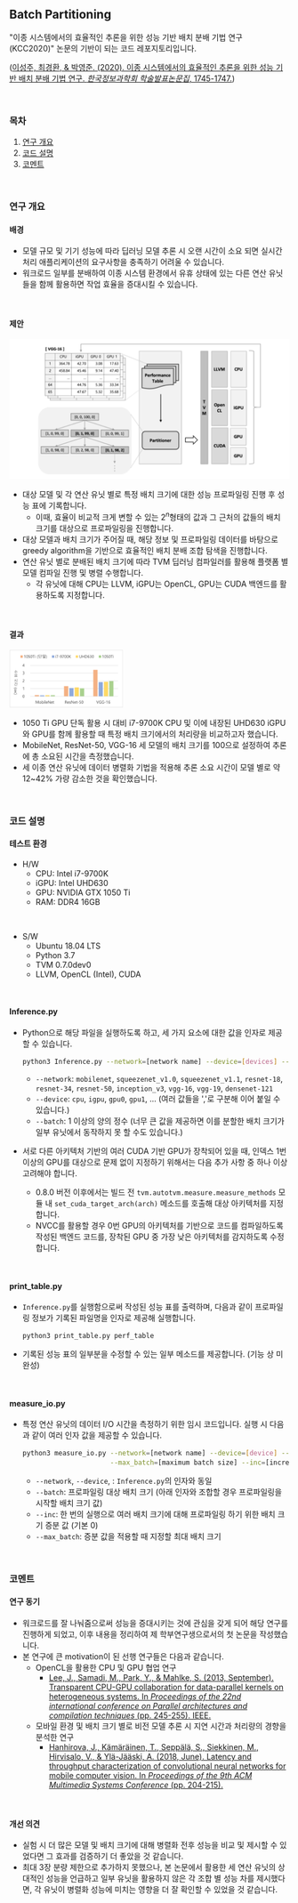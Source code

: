 ## Batch Partitioning

"이종 시스템에서의 효율적인 추론을 위한 성능 기반 배치 분배 기법 연구 (KCC2020)" 논문의 기반이 되는 코드 레포지토리입니다.

([이성주, 최경환, & 박영준. (2020). 이종 시스템에서의 효율적인 추론을 위한 성능 기반 배치 분배 기법 연구. *한국정보과학회 학술발표논문집*, 1745-1747.](https://www.dbpia.co.kr/pdf/pdfView.do?nodeId=NODE09874908&googleIPSandBox=false&mark=0&useDate=&ipRange=false&accessgl=Y&language=ko_KR&hasTopBanner=true))

<br/>

### 목차

1. [연구 개요](#연구-개요)
2. [코드 설명](#코드-설명)
3. [코멘트](#코멘트)

<br/>

### 연구 개요

#### 배경

- 모델 규모 및 기기 성능에 따라 딥러닝 모델 추론 시 오랜 시간이 소요 되면 실시간 처리 애플리케이션의 요구사항을 충족하기 어려울 수 있습니다.
- 워크로드 일부를 분배하여 이종 시스템 환경에서 유휴 상태에 있는 다른 연산 유닛들을 함께 활용하면 작업 효율을 증대시킬 수 있습니다.

<br/>

#### 제안

<img src="./images/framework.png" alt="framework" style="zoom:60%;" />

- 대상 모델 및 각 연산 유닛 별로 특정 배치 크기에 대한 성능 프로파일링 진행 후 성능 표에 기록합니다.
  - 이때, 효율이 비교적 크게 변할 수 있는 $2^n$형태의 값과 그 근처의 값들의 배치 크기를 대상으로 프로파일링을 진행합니다.
- 대상 모델과 배치 크기가 주어질 때, 해당 정보 및 프로파일링 데이터를 바탕으로 greedy algorithm을 기반으로 효율적인 배치 분배 조합 탐색을 진행합니다.
- 연산 유닛 별로 분배된 배치 크기에 따라 TVM 딥러닝 컴파일러를 활용해 플랫폼 별 모델 컴파일 진행 및 병렬 수행합니다.
  - 각 유닛에 대해 CPU는 LLVM, iGPU는 OpenCL, GPU는 CUDA 백엔드를 활용하도록 지정합니다.

<br/>

#### 결과

<img src="./images/result.png" alt="실험 결과" style="zoom: 20%;" />

- 1050 Ti GPU 단독 활용 시 대비 i7-9700K CPU 및 이에 내장된 UHD630 iGPU와 GPU를 함께 활용할 때 특정 배치 크기에서의 처리량을 비교하고자 했습니다.
- MobileNet, ResNet-50, VGG-16 세 모델의 배치 크기를 100으로 설정하여 추론에 총 소요된 시간을 측정했습니다.
- 세 이종 연산 유닛에 데이터 병렬화 기법을 적용해 추론 소요 시간이 모델 별로 약 12~42% 가량 감소한 것을 확인했습니다.

<br/>

### 코드 설명

#### 테스트 환경

- H/W
  - CPU: Intel i7-9700K
  - iGPU: Intel UHD630
  - GPU: NVIDIA GTX 1050 Ti
  - RAM: DDR4 16GB

<br/>

- S/W
  - Ubuntu 18.04 LTS
  - Python 3.7
  - TVM 0.7.0dev0
  - LLVM, OpenCL (Intel), CUDA

<br/>

#### Inference.py

- Python으로 해당 파일을 실행하도록 하고, 세 가지 요소에 대한 값을 인자로 제공할 수 있습니다.

  ```bash
  python3 Inference.py --network=[network name] --device=[devices] --batch=[batch size]
  ```

  - `--network`: `mobilenet`, `squeezenet_v1.0`, `squeezenet_v1.1`, `resnet-18`, `resnet-34`, `resnet-50`, `inception_v3`, `vgg-16`, `vgg-19`, `densenet-121`
  - `--device`: `cpu`, `igpu`, `gpu0`, `gpu1`, ... (여러 값들을 ','로 구분해 이어 붙일 수 있습니다.)
  - `--batch`: 1 이상의 양의 정수 (너무 큰 값을 제공하면 이를 분할한 배치 크기가 일부 유닛에서 동작하지 못 할 수도 있습니다.)

- 서로 다른 아키텍처 기반의 여러 CUDA 기반 GPU가 장착되어 있을 때, 인덱스 1번 이상의 GPU를 대상으로 문제 없이 지정하기 위해서는 다음 추가 사항 중 하나 이상 고려해야 합니다.
  - 0.8.0 버전 이후에서는 빌드 전  `tvm.autotvm.measure.measure_methods` 모듈 내 ``set_cuda_target_arch(arch)`` 메소드를 호출해 대상 아키텍처를 지정합니다.
  - NVCC를 활용할 경우 0번 GPU의 아키텍처를 기반으로 코드를 컴파일하도록 작성된 백엔드 코드를, 장착된 GPU 중 가장 낮은 아키텍처를 감지하도록 수정합니다.

<br/>

#### print_table.py

- ``Inference.py``를 실행함으로써 작성된 성능 표를 출력하며, 다음과 같이 프로파일링 정보가 기록된 파일명을 인자로 제공해 실행합니다.

  ```bash
  python3 print_table.py perf_table
  ```

- 기록된 성능 표의 일부분을 수정할 수 있는 일부 메소드를 제공합니다. (기능 상 미완성)

<br/>

#### measure_io.py

- 특정 연산 유닛의 데이터 I/O 시간을 측정하기 위한 임시 코드입니다. 실행 시 다음과 같이 여러 인자 값을 제공할 수 있습니다.

  ```bash
  python3 measure_io.py --network=[network name] --device=[device] --batch=[batch size] \
                        --max_batch=[maximum batch size] --inc=[increments of batch size]
  ```

  - `--network`, `--device`, : ``Inference.py``의 인자와 동일
  - `--batch`: 프로파일링 대상 배치 크기 (아래 인자와 조합할 경우 프로파일링을 시작할 배치 크기 값)
  - `--inc`: 한 번의 실행으로 여러 배치 크기에 대해 프로파일링 하기 위한 배치 크기 증분 값 (기본 0)
  - `--max_batch`: 증분 값을 적용할 때 지정할 최대 배치 크기

<br/>

### 코멘트

#### 연구 동기

- 워크로드를 잘 나눠줌으로써 성능을 증대시키는 것에 관심을 갖게 되어 해당 연구를 진행하게 되었고, 이후 내용을 정리하여 제 학부연구생으로서의 첫 논문을 작성했습니다.
- 본 연구에 큰 motivation이 된 선행 연구들은 다음과 같습니다.
  - OpenCL을 활용한 CPU 및 GPU 협업 연구
    - [Lee, J., Samadi, M., Park, Y., & Mahlke, S. (2013, September). Transparent CPU-GPU collaboration for data-parallel kernels on heterogeneous systems. In *Proceedings of the 22nd international conference on Parallel architectures and compilation techniques* (pp. 245-255). IEEE.](https://ieeexplore.ieee.org/abstract/document/6618821/)
  - 모바일 환경 및 배치 크기 별로 비전 모델 추론 시 지연 시간과 처리량의 경향을 분석한 연구
    - [Hanhirova, J., Kämäräinen, T., Seppälä, S., Siekkinen, M., Hirvisalo, V., & Ylä-Jääski, A. (2018, June). Latency and throughput characterization of convolutional neural networks for mobile computer vision. In *Proceedings of the 9th ACM Multimedia Systems Conference* (pp. 204-215).](https://dl.acm.org/doi/abs/10.1145/3204949.3204975)

<br/>

#### 개선 의견

- 실험 시 더 많은 모델 및 배치 크기에 대해 병렬화 전후 성능을 비교 및 제시할 수 있었다면 그 효과를 검증하기 더 좋았을 것 같습니다.
- 최대 3장 분량 제한으로 추가하지 못했으나, 본 논문에서 활용한 세 연산 유닛의 상대적인 성능을 언급하고 일부 유닛을 활용하지 않은 각 조합 별 성능 차를 제시했다면, 각 유닛이 병렬화 성능에 미치는 영향을 더 잘 확인할 수 있었을 것 같습니다.
